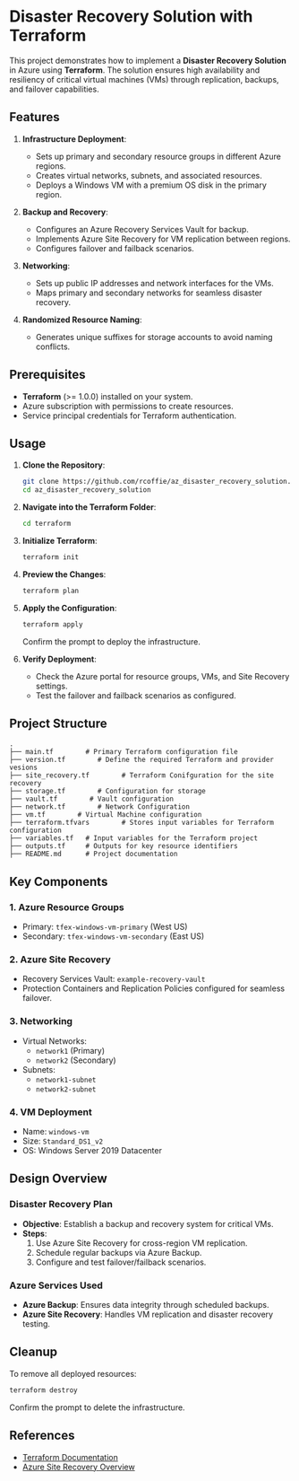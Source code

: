 # Disaster Recovery Solution with Terraform

This project demonstrates how to implement a **Disaster Recovery Solution** in Azure using **Terraform**. The solution ensures high availability and resiliency of critical virtual machines (VMs) through replication, backups, and failover capabilities.

## Features

1. **Infrastructure Deployment**:
   - Sets up primary and secondary resource groups in different Azure regions.
   - Creates virtual networks, subnets, and associated resources.
   - Deploys a Windows VM with a premium OS disk in the primary region.

2. **Backup and Recovery**:
   - Configures an Azure Recovery Services Vault for backup.
   - Implements Azure Site Recovery for VM replication between regions.
   - Configures failover and failback scenarios.

3. **Networking**:
   - Sets up public IP addresses and network interfaces for the VMs.
   - Maps primary and secondary networks for seamless disaster recovery.

4. **Randomized Resource Naming**:
   - Generates unique suffixes for storage accounts to avoid naming conflicts.

## Prerequisites

- **Terraform** (>= 1.0.0) installed on your system.
- Azure subscription with permissions to create resources.
- Service principal credentials for Terraform authentication.

## Usage

1. **Clone the Repository**:
   ```bash
   git clone https://github.com/rcoffie/az_disaster_recovery_solution.git
   cd az_disaster_recovery_solution 
   ```

2. **Navigate into the Terraform Folder**:
   ```bash
   cd terraform
   ```

3. **Initialize Terraform**:
   ```bash
   terraform init
   ```

4. **Preview the Changes**:
   ```bash
   terraform plan
   ```

5. **Apply the Configuration**:
   ```bash
   terraform apply
   ```
   Confirm the prompt to deploy the infrastructure.

6. **Verify Deployment**:
   - Check the Azure portal for resource groups, VMs, and Site Recovery settings.
   - Test the failover and failback scenarios as configured.

## Project Structure

```plaintext
.
├── main.tf        # Primary Terraform configuration file
├── version.tf        # Define the required Terraform and provider vesions
├── site_recovery.tf        # Terraform Conifguration for the site recovery
├── storage.tf        # Configuration for storage
├── vault.tf        # Vault configuration
├── network.tf        # Network Configuration
├── vm.tf        # Virtual Machine configuration
├── terraform.tfvars        # Stores input variables for Terraform configuration
├── variables.tf   # Input variables for the Terraform project
├── outputs.tf     # Outputs for key resource identifiers
├── README.md      # Project documentation
```

## Key Components

### 1. **Azure Resource Groups**
- Primary: `tfex-windows-vm-primary` (West US)
- Secondary: `tfex-windows-vm-secondary` (East US)

### 2. **Azure Site Recovery**
- Recovery Services Vault: `example-recovery-vault`
- Protection Containers and Replication Policies configured for seamless failover.

### 3. **Networking**
- Virtual Networks:
  - `network1` (Primary)
  - `network2` (Secondary)
- Subnets:
  - `network1-subnet`
  - `network2-subnet`

### 4. **VM Deployment**
- Name: `windows-vm`
- Size: `Standard_DS1_v2`
- OS: Windows Server 2019 Datacenter

## Design Overview

### **Disaster Recovery Plan**
- **Objective**: Establish a backup and recovery system for critical VMs.
- **Steps**:
  1. Use Azure Site Recovery for cross-region VM replication.
  2. Schedule regular backups via Azure Backup.
  3. Configure and test failover/failback scenarios.

### **Azure Services Used**
- **Azure Backup**: Ensures data integrity through scheduled backups.
- **Azure Site Recovery**: Handles VM replication and disaster recovery testing.

## Cleanup

To remove all deployed resources:
```bash
terraform destroy
```

Confirm the prompt to delete the infrastructure.

## References

- [Terraform Documentation](https://registry.terraform.io/providers/hashicorp/azurerm/latest/docs)
- [Azure Site Recovery Overview](https://learn.microsoft.com/en-us/azure/site-recovery/site-recovery-overview)




